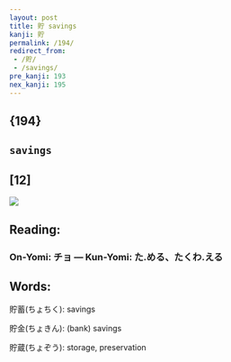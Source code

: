 ```yaml
---
layout: post
title: 貯 savings
kanji: 貯
permalink: /194/
redirect_from:
 - /貯/
 - /savings/
pre_kanji: 193
nex_kanji: 195
---
```


## {194}

## `savings`

## [12]

<div class="stroke"><img src="E8B2AF.png" /></div>

## Reading:

### On-Yomi: チョ &mdash; Kun-Yomi: た.める、たくわ.える

## Words:

貯蓄(ちょちく): savings

貯金(ちょきん): (bank) savings

貯蔵(ちょぞう): storage, preservation
